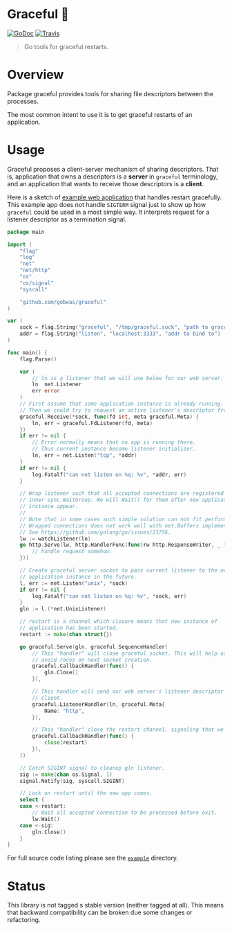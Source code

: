 # Graceful 💎

[![GoDoc][godoc-image]][godoc-url]
[![Travis][travis-image]][travis-url]

> Go tools for graceful restarts.

# Overview

Package graceful provides tools for sharing file descriptors between the
processes.

The most common intent to use it is to get graceful restarts of an application.

# Usage

Graceful proposes a client-server mechanism of sharing descriptors. That is,
application that owns a descriptors is a **server** in `graceful` terminology,
and an application that wants to receive those descriptors is a **client**.

Here is a sketch of [example web application](example) that handles restart
gracefully. This example app does not handle `SIGTERM` signal just to show up
how `graceful` could be used in a most simple way. It interprets request for a
listener descriptor as a termination signal.


```go
package main

import (
	"flag"
	"log"
	"net"
	"net/http"
	"os"
	"os/signal"
	"syscall"

	"github.com/gobwas/graceful"
)

var (
	sock = flag.String("graceful", "/tmp/graceful.sock", "path to graceful unix socket")
	addr = flag.String("listen", "localhost:3333", "addr to bind to")
)

func main() {
	flag.Parse()

	var (
		// ln is a listener that we will use below for our web server.
		ln  net.Listener
		err error
	)
	// First assume that some application instance is already running.
	// Then we could try to request an active listener's descriptor from it.
	graceful.Receive(*sock, func(fd int, meta graceful.Meta) {
		ln, err = graceful.FdListener(fd, meta)
	})
	if err != nil {
		// Error normally means that no app is running there.
		// Thus current instance become listener initializer.
		ln, err = net.Listen("tcp", *addr)
	}
	if err != nil {
		log.Fatalf("can not listen on %q: %v", *addr, err)
	}

	// Wrap listener such that all accepted connections are registered inside
	// inner sync.WaitGroup. We will Wait() for them after new application
	// instance appear.
	//
	// Note that in some cases such simple solution can not fit performance needs.
	// Wrapped connections does not work well with net.Buffers implementation.
	// See https://github.com/golang/go/issues/21756.
	lw := watchListener(ln)
	go http.Serve(lw, http.HandlerFunc(func(rw http.ResponseWriter, _ *http.Request) {
		// handle request somehow.
	}))

	// Create graceful server socket to pass current listener to the new
	// application instance in the future.
	l, err := net.Listen("unix", *sock)
	if err != nil {
		log.Fatalf("can not listen on %q: %v", *sock, err)
	}
	gln := l.(*net.UnixListener)

	// restart is a channel which closure means that new instance of
	// application has been started.
	restart := make(chan struct{})

	go graceful.Serve(gln, graceful.SequenceHandler(
		// This "handler" will close graceful socket. This will help us to
		// avoid races on next socket creation.
		graceful.CallbackHandler(func() {
			gln.Close()
		}),

		// This handler will send our web server's listener descriptor to the
		// client.
		graceful.ListenerHandler(ln, graceful.Meta{
			Name: "http",
		}),

		// This "handler" close the restart channel, signaling that we can exit.
		graceful.CallbackHandler(func() {
			close(restart)
		}),
	))

	// Catch SIGINT signal to cleanup gln listener.
	sig := make(chan os.Signal, 1)
	signal.Notify(sig, syscall.SIGINT)

	// Lock on restart until the new app comes.
	select {
	case <-restart:
		// Wait all accepted connection to be processed before exit.
		lw.Wait()
	case <-sig:
		gln.Close()
	}
}
```

For full source code listing please see the [`example`](example) directory.

# Status

This library is not tagged s stable version (neither tagged at all). 
This means that backward compatibility can be broken due some changes or
refactoring.


[sigterm]:      https://www.gnu.org/software/libc/manual/html_node/Termination-Signals.html
[example]:      https://github.com/gobwas/graceful/tree/master/example
[godoc-image]:  https://godoc.org/github.com/gobwas/graceful?status.svg
[godoc-url]:    https://godoc.org/github.com/gobwas/graceful
[travis-image]: https://travis-ci.org/gobwas/graceful.svg?branch=master
[travis-url]:   https://travis-ci.org/gobwas/graceful
